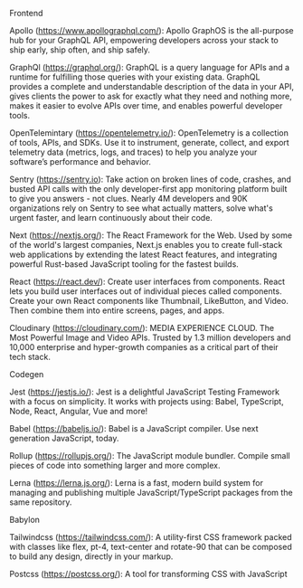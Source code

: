 Frontend

Apollo (https://www.apollographql.com/): Apollo GraphOS is the all-purpose hub for your GraphQL API, empowering developers across your stack to ship early, ship often, and ship safely.

GraphQl (https://graphql.org/): GraphQL is a query language for APIs and a runtime for fulfilling those queries with your existing data. GraphQL provides a complete and understandable description of the data in your API, gives clients the power to ask for exactly what they need and nothing more, makes it easier to evolve APIs over time, and enables powerful developer tools.

OpenTelemintary (https://opentelemetry.io/): OpenTelemetry is a collection of tools, APIs, and SDKs. Use it to instrument, generate, collect, and export telemetry data (metrics, logs, and traces) to help you analyze your software’s performance and behavior.

Sentry (https://sentry.io): Take action on broken lines of code, crashes, and busted API calls with the only
developer-first app monitoring platform built to give you answers - not clues. Nearly 4M developers and 90K organizations rely on Sentry to see what actually matters, solve what's urgent faster, and learn continuously about their code.

Next (https://nextjs.org/): The React Framework for the Web. Used by some of the world's largest companies, Next.js enables you to create full-stack web applications by extending the latest React features, and integrating powerful Rust-based JavaScript tooling for the fastest builds.

React (https://react.dev/): Create user interfaces from components. React lets you build user interfaces out of individual pieces called components. Create your own React components like Thumbnail, LikeButton, and Video. Then combine them into entire screens, pages, and apps.

Cloudinary (https://cloudinary.com/): MEDIA EXPERIENCE CLOUD. The Most Powerful Image and Video APIs. Trusted by 1.3 million developers and 10,000 enterprise and hyper-growth companies as a critical part of their tech stack.

Codegen

Jest (https://jestjs.io/): Jest is a delightful JavaScript Testing Framework with a focus on simplicity. It works with projects using: Babel, TypeScript, Node, React, Angular, Vue and more!

Babel (https://babeljs.io/): Babel is a JavaScript compiler. Use next generation JavaScript, today.

Rollup (https://rollupjs.org/): The JavaScript module bundler. Compile small pieces of code into something larger and more complex.

Lerna (https://lerna.js.org/): Lerna is a fast, modern build system for managing and publishing multiple JavaScript/TypeScript packages from the same repository.

Babylon

Tailwindcss (https://tailwindcss.com/): A utility-first CSS framework packed with classes like flex, pt-4, text-center and rotate-90 that can be composed to build any design, directly in your markup.

Postcss (https://postcss.org/): A tool for transforming CSS with JavaScript